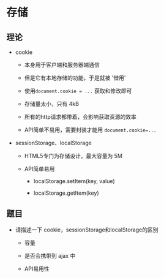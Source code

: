 # 存储

## 理论

* cookie

	* 本身用于客户端和服务器端通信
	
	* 但是它有本地存储的功能，于是就被 '借用'

	* 使用`document.cookie = ...` 获取和修改即可

	* 存储量太小，只有 4kB 

	* 所有的http请求都带着，会影响获取资源的效率

	* API简单不易用，需要封装才能用 `document.cookie=...`

* sessionStorage、localStorage

	* HTML5专门为存储设计，最大容量为 5M
	 
	* API简单易用
		
		* localStorage.setItem(key, value)

		* localStorage.getItem(key)

## 题目

* 请描述一下 cookie，sessionStorage和localStorage的区别

	* 容量

	* 是否会携带到 ajax 中

	* API易用性
